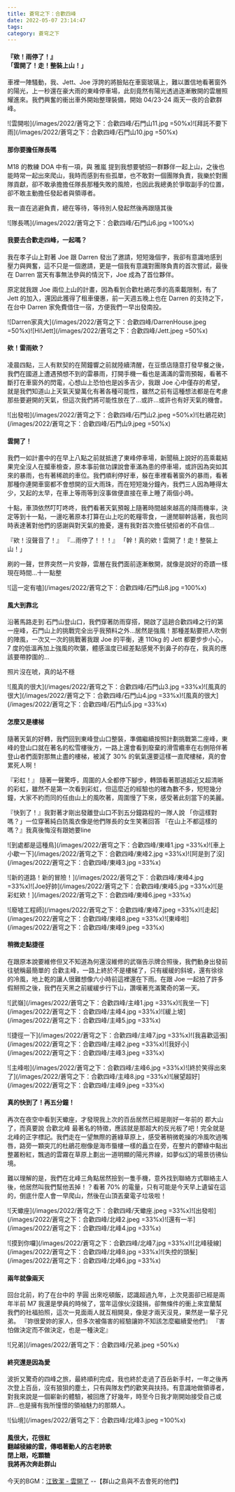 ```yaml
---
title: 蒼穹之下：合歡四峰
date: 2022-05-07 23:14:47
tags:
category: 蒼穹之下
---
```


#### 『欸！雨停了！』<br>「雲開了！走！整裝上山！」

車裡一陣騷動，我、Jett、Joe 浮誇的將臉貼在車窗玻璃上，難以置信地看著窗外的陽光，上一秒還在豪大雨的東峰停車場，此刻竟然有陽光透過逐漸散開的雲層照耀進來。我們興奮的衝出車外開始整理裝備，開始 04/23-24 兩天一夜的合歡群峰。

![雲開啦](/images/2022/蒼穹之下：合歡四峰/石門山11.jpg =50%x)![拜託不要下雨](/images/2022/蒼穹之下：合歡四峰/石門山10.jpg =50%x)

#### 那你要擔任隊長嗎

M18 的教練 DOA 中有一項，與 雅嵐 提到我想要號招一群夥伴一起上山，之後也能時常一起出來爬山，我時而感到有些孤單，也不敢對一個團隊負責，我樂於對團隊貢獻，卻不敢承擔擔任隊長那種失敗的風險，也因此我總勇於爭取副手的位置，卻不敢主動擔任發起者與領導者。

我一直在逃避負責，總在等待，等待別人發起然後再跟隨其後

![隊長嗎](/images/2022/蒼穹之下：合歡四峰/石門山6.jpg =100%x)

#### 我要去合歡走四峰，一起嗎？

我在孝子山上對著 Joe 跟 Darren 發出了邀請，短短幾個字，我卻有意識地感到壓力與興奮，這不只是一個邀請，更是一個我有意識對團隊負責的首次嘗試，最後在 Darren 當天有事無法參與的情況下，Joe 成為了首位夥伴。

原定就我跟 Joe 兩位上山的計畫，因為看到合歡杜鵑花季的高乘載限制，有了 Jett 的加入，還因此獲得了租車優惠，前一天週五晚上也在 Darren 的支持之下，在台中 Darren 家免費借住一宿，方便我們一早出發南投。

![Darren家真大](/images/2022/蒼穹之下：合歡四峰/DarrenHouse.jpeg =50%x)![Hi!Jett](/images/2022/蒼穹之下：合歡四峰/Jett.jpeg =50%x)

#### 欸！雷雨欸？

凌晨四點，三人有默契的在鬧鐘響之前就陸續清醒，在豆漿店隨意打發早餐之後，我們在國道上遭遇預想不到的雷暴雨，打開手機一看也是滿滿的雷雨預報，看著不斷打在車窗外的閃電，心想山上恐怕也是凶多吉少，我跟 Joe 心中僅存的希望，就是我們知道山上天氣天變萬化有著各種可能性，雖然之前有這種想法都是在考慮那些要避開的天氣，但這次我們將可能性放在了...或許...或許也有好天氣的機會。

![出發啦](/images/2022/蒼穹之下：合歡四峰/石門山2.jpeg =50%x)![杜鵑花欸](/images/2022/蒼穹之下：合歡四峰/石門山9.jpeg =50%x)

#### 雲開了！

我們一如計畫中的在早上八點之前就抵達了東峰停車場，新聞稿上說好的高乘載結果完全沒人在攔車檢查，原本事前做功課說會車滿為患的停車場，或許因為突如其來的暴雨，也有著稀疏的車位。我們順利停好車，躲在車裡看著窗外的暴雨，看著那種你連開車窗都不會想開的豆大雨珠，而在短短幾分鐘內，我們三人因為睡得太少，又起的太早，在車上等雨等到沒事做便直接在車上睡了兩個小時。

十點，車頂依然叮叮咚咚，我們看著天氣預報上隨著時間越來越高的降雨機率，決定等到十一點，一邊吃著原本打算在山上吃的乾糧零食，一邊閒聊幹話著，我也同時表達著對他們的感謝與對天氣的擔憂，還有我對首次擔任號招者的不自信...

『欸！沒聲音了！』
『...雨停了！！！』
「幹！真的欸！雲開了！走！整裝上山！」

刷的一聲，世界突然一片安靜，雲層在我們面前逐漸散開，就像是說好的奇蹟一樣
現在時間...十一點整

![這一定有嗑](/images/2022/蒼穹之下：合歡四峰/石門山8.jpg =100%x)

#### 風大到靠北

沿著馬路走到 石門山登山口，我們穿著防雨穿搭，開啟了這趟合歡四峰之行的第一座峰，石門山上的挑戰完全出乎我預料之外...居然是強風！那種差點要把人吹倒的陣風，一次又一次的挑戰著我跟 Joe 的平衡，連 110kg 的 Jett 都要步步小心，7 度的低溫再加上強風的吹襲，體感溫度已經差點感覺不到鼻子的存在，我真的應該要帶脖圍的...

照片沒在唬，真的站不穩

![風真的很大](/images/2022/蒼穹之下：合歡四峰/石門山3.jpg =33%x)![風真的很大](/images/2022/蒼穹之下：合歡四峰/石門山4.jpg =33%x)![風真的很大](/images/2022/蒼穹之下：合歡四峰/石門山5.jpg =33%x)

#### 怎麼又是樓梯

隨著天氣的好轉，我們回到東峰登山口整裝，準備繼續按照計劃挑戰第二座峰，東峰的登山口就在著名的松雪樓後方，一路上還會看到廢棄的滑雪纜車在右側陪伴著登山者們面對那無止盡的樓梯，被減了 30% 的氧氣還要這樣一直爬樓梯，真的會累死人啊！

『彩虹！』
隨著一聲驚呼，周圍的人全都停下腳步，轉頭看著那道超近又超清晰的彩虹，雖然不是第一次看到彩虹，但這麼近的經驗也的確為數不多，短短幾分鐘，大家不約而同的任由山上的風吹著，周圍慢了下來，感受著此刻當下的美麗。

『快到了！』我對著才剛出發離登山口不到五分鐘路程的一隊人說
「你這樣對嗎？」一位穿著純白防風衣像是他們隊長的女生笑著回答
『在山上不都這樣的嗎？』我真後悔沒有跟她要line

![到處都是這種鳥](/images/2022/蒼穹之下：合歡四峰/東峰1.jpg =33%x)![車上小歇一下](/images/2022/蒼穹之下：合歡四峰/東峰2.jpg =33%x)![阿是到了沒](/images/2022/蒼穹之下：合歡四峰/東峰3.jpg =33%x)

![新的道路！新的冒險！](/images/2022/蒼穹之下：合歡四峰/東峰4.jpg =33%x)![Joe好帥](/images/2022/蒼穹之下：合歡四峰/東峰5.jpg =33%x)![是彩虹欸！](/images/2022/蒼穹之下：合歡四峰/東峰6.jpeg =33%x)

![廢墟工程師](/images/2022/蒼穹之下：合歡四峰/東峰7.jpeg =33%x)![走起](/images/2022/蒼穹之下：合歡四峰/東峰8.jpeg =33%x)![東峰啦](/images/2022/蒼穹之下：合歡四峰/東峰9.jpeg =33%x)

#### 稍微走點捷徑

在跟原本說要維修但又不知道為何還沒維修的武嶺告示牌合照後，我們動身出發前往號稱最簡單的 合歡主峰，一路上終於不是樓梯了，只有緩緩的斜坡，還有徐徐的冷風，地上乾的讓人很難想像六小時前這裡還在下雨。在跟 Joe 一起拍了許多假掰照之後，我們在天黑之前緩緩步行下山，讚嘆著充滿驚奇的第一天。

![武嶺](/images/2022/蒼穹之下：合歡四峰/主峰1.jpg =33%x)![我坐一下](/images/2022/蒼穹之下：合歡四峰/主峰4.jpg =33%x)![緩上坡](/images/2022/蒼穹之下：合歡四峰/主峰5.jpg =33%x)

![捷徑一下](/images/2022/蒼穹之下：合歡四峰/主峰7.jpg =33%x)![我喜歡這張](/images/2022/蒼穹之下：合歡四峰/主峰2.jpeg =33%x)![我好小](/images/2022/蒼穹之下：合歡四峰/主峰3.jpeg =33%x)

![主峰啦](/images/2022/蒼穹之下：合歡四峰/主峰6.jpg =33%x)![終於笑得出來了](/images/2022/蒼穹之下：合歡四峰/主峰8.jpg =33%x)![展望超好](/images/2022/蒼穹之下：合歡四峰/主峰9.jpeg =33%x)

#### 真的快到了！再五分鐘！

再次在夜空中看到天蠍座，才發現我上次的百岳居然已經是剛好一年前的 郡大山 了，而真要說 合歡北峰 最著名的特徵，應該就是那超大的反光板了吧！完全就是北峰的正字標記。我們走在一望無際的蒼綠草原上，感受著稍微乾操的冷風吹過嘴唇，路旁一顆突兀的杜鵑花樹像是海市蜃樓一樣的矗立在旁，在整片的鬱綠中點出整叢粉紅，飄過的雲霧在草原上劃出一道明顯的陽光界線，如夢似幻的場景彷彿仙境。

難以理解的是，我們在北峰三角點居然撿到一隻手機，意外找到聯絡方式聯絡主人後，他居然叫我們幫他丟掉！？看著 70% 的電量，只有可能是今天早上遺留在這的，倒底什麼人會一早爬山，然後在山頂丟棄電子垃圾啦！

![天蠍座](/images/2022/蒼穹之下：合歡四峰/天蠍座.jpeg =33%x)![出發啦](/images/2022/蒼穹之下：合歡四峰/北峰2.jpeg =33%x)![還有一半](/images/2022/蒼穹之下：合歡四峰/北峰4.jpg =33%x)

![摸到你囉](/images/2022/蒼穹之下：合歡四峰/北峰7.jpg =33%x)![北峰稜線](/images/2022/蒼穹之下：合歡四峰/北峰8.jpg =33%x)![失控的頭髮](/images/2022/蒼穹之下：合歡四峰/北峰6.jpg =33%x)

#### 兩年就像兩天

回台北前，約了在台中的 芋圓 出來吃頓飯，認識超過九年，上次見面卻已經是兩年半前 M7 我還是學員的時候了，當年這傢伙沒錢捐，卻無條件的衝上來宜蘭幫我們的社福拍照，這次一見面兩人就互相開臭，像是才兩天沒見，果然是一輩子兄弟。
『妳很愛妳的家人，但多次被傷害的經驗讓妳不知該怎麼繼續愛他們』
『害怕做決定而不做決定，也是一種決定』

![兄弟](/images/2022/蒼穹之下：合歡四峰/兄弟.jpeg =50%x)

#### 終究還是因為愛
波折又驚奇的四峰之旅，最終順利完成，我也終於走過了百岳新手村，一年之後再次登上百岳，沒有狼狽的塵土，只有與隊友們的歡笑與扶持。有意識地做領導者，對我來說是一個嶄新的體驗，被回應了好幾年，時至今日我才剛開始接受自己或許...也是擁有我所憧憬的領袖魅力的那類人。

![仙境](/images/2022/蒼穹之下：合歡四峰/北峰3.jpeg =100%x)

#### 風很大，花很紅<br>翻越稜線的雲，傳唱著動人的古老詩歌<br>閉上眼，吃顆糖<br>我將再次奔赴群山

今天的BGM：[江致潔 - 雲開了](https://www.youtube.com/watch?v=bGaOs5QIm-0&ab_channel=VariousArtists-Topic)
--【群山之島與不去會死的他們】
